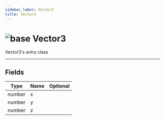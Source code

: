```yaml
---
sidebar_label: Vector3
title: Vector3
---
```


# <img src='/img/wiki/base.png' alt='base' classname='env-tag' /> Vector3
Vector3's entry class<br/>

-----------------
## Fields

| Type   | Name | Optional |
| ------ | ---- | -------: |
| number | x |   |
| number | y |   |
| number | z |   |

